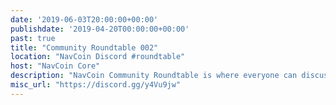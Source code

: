 ```yaml
---
date: '2019-06-03T20:00:00+00:00'
publishdate: '2019-04-20T00:00:00+00:00'
past: true
title: "Community Roundtable 002"
location: "NavCoin Discord #roundtable"
host: "NavCoin Core"
description: "NavCoin Community Roundtable is where everyone can discuss what's going on in the project and how we can work together. The roundtables will be held at 8pm GMT on the first Monday of every month on the NavCoin Discord server, channel #roundtable."
misc_url: "https://discord.gg/y4Vu9jw"
---
```

